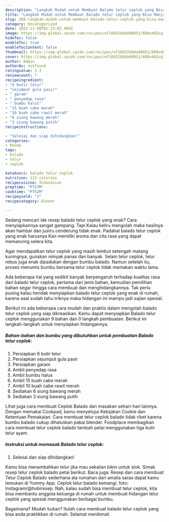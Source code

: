 ```yaml
---
description: "Langkah Mudah untuk Membuat Balado telur ceplok yang Bisa Manjain Lidah"
title: "Langkah Mudah untuk Membuat Balado telur ceplok yang Bisa Manjain Lidah"
slug: 368-langkah-mudah-untuk-membuat-balado-telur-ceplok-yang-bisa-manjain-lidah
category: Uncategorized
date: 2022-11-08T01:23:02.409Z
image: https://img-global.cpcdn.com/recipes/ef10d32b0da98051/680x482cq70/balado-telur-ceplok-foto-resep-utama.jpg
hideToc: false
enableToc: true
enableTocContent: false
thumbnail: https://img-global.cpcdn.com/recipes/ef10d32b0da98051/680x482cq70/balado-telur-ceplok-foto-resep-utama.jpg
cover: https://img-global.cpcdn.com/recipes/ef10d32b0da98051/680x482cq70/balado-telur-ceplok-foto-resep-utama.jpg
author: Admin
authorAv: notfound
ratingvalue: 3.3
reviewcount: 7
recipeingredient:
- "6 butir telur"
- "sejumput gula pasir"
- " garam"
- " penyedap rasa"
- " bumbu halus"
- "15 buah cabe merah"
- "10 buah cabe rawit merah"
- "6 siung bawang merah"
- "3 siung bawang putih"
recipeinstructions:

- "Selesai dan siap dihidangkan!"
categories:
- Resep
tags:
- balado
- telur
- ceplok

katakunci: balado telur ceplok 
nutrition: 213 calories
recipecuisine: Indonesian
preptime: "PT27M"
cooktime: "PT52M"
recipeyield: "2"
recipecategory: Dinner

---
```



Sedang mencari ide resep balado telur ceplok yang enak? Cara menyiapkannya sangat gampang. Tapi Kalau keliru mengolah maka hasilnya akan hambar dan justru cenderung tidak enak. Padahal balado telur ceplok yang enak harusnya Kan memiliki aroma dan cita rasa yang dapat memancing selera kita.


Agar mendapatkan telur ceplok yang masih lembut setengah matang kuningnya, gunakan minyak panas dan banyak. Selain telur ceplok, telur rebus juga enak dipadukan dengan bumbu balado. Namun setelah itu, proses menumis bumbu bersama telur ceplok tidak memakan waktu lama.

Ada beberapa hal yang sedikit banyak berpengaruh terhadap kualitas rasa dari balado telur ceplok, pertama dari jenis bahan, kemudian pemilihan bahan segar hingga cara membuat dan menghidangkannya. Tak perlu pusing kalau hendak menyiapkan balado telur ceplok yang enak di rumah, karena asal sudah tahu triknya maka hidangan ini mampu jadi sajian spesial.


Berikut ini ada beberapa cara mudah dan praktis dalam mengolah balado telur ceplok yang siap dikreasikan. Kamu dapat menyiapkan Balado telur ceplok menggunakan 9 bahan dan 0 langkah pembuatan. Berikut ini langkah-langkah untuk menyiapkan hidangannya.

<!--inarticleads1-->

##### Bahan-bahan dan bumbu yang dibutuhkan untuk pembuatan Balado telur ceplok:

1. Persiapkan 6 butir telur
1. Persiapkan sejumput gula pasir
1. Persiapkan  garam
1. Ambil  penyedap rasa
1. Ambil  bumbu halus
1. Ambil 15 buah cabe merah
1. Ambil 10 buah cabe rawit merah
1. Sediakan 6 siung bawang merah
1. Sediakan 3 siung bawang putih


Lihat juga cara membuat Ceplok Balado dan masakan sehari-hari lainnya. Dengan memakai Cookpad, kamu menyetujui Kebijakan Cookie dan Ketentuan Pemakaian. Cara membuat telur ceplok balado tidak ribet karena bumbu balado cukup dihaluskan pakai blender. Foodplace membagikan cara membuat telur ceplok balado tambah petai menggunakan tiga butir telur ayam. 

<!--inarticleads2-->

##### Instruksi untuk memasak Balado telur ceplok:


1. Selesai dan siap dihidangkan!

Kamu bisa menambahkan telur jika mau sekalian bikin untuk stok. Simak resep telur ceplok balado petai berikut. Baca juga: Resep dan cara membuat Telur Ceplok Balado sederhana ala rumahan dari amalia saras dapat kamu temukan di Yummy App. Ceplok telur balado kemangi. foto: Instagram/@hobiresep. Nah, kalau sudah bisa membuat telur ceplok, kita bisa membantu anggota keluarga di rumah untuk membuat hidangan telur ceplok yang spesial menggunakan berbagai bumbu. 

Bagaimana? Mudah bukan? Itulah cara membuat balado telur ceplok yang bisa anda praktikkan di rumah. Selamat menikmati
